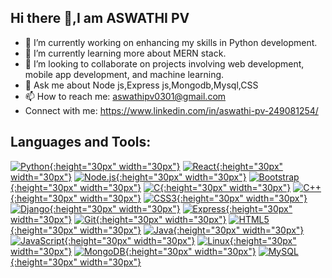 ## Hi there 👋,I am ASWATHI PV


- 🔭 I’m currently working on enhancing my skills in Python development.
- 🌱 I’m currently learning more about MERN stack.
- 👯 I’m looking to collaborate on projects involving web development, mobile app development, and machine learning.
- 💬 Ask me about Node js,Express js,Mongodb,Mysql,CSS
- 📫 How to reach me: aswathipv0301@gmail.com
- Connect with me:
https://www.linkedin.com/in/aswathi-pv-249081254/

## Languages and Tools:

[![Python](https://www.python.org/static/community_logos/python-logo.png){:height="30px" width="30px"}](https://www.python.org)
[![React](https://upload.wikimedia.org/wikipedia/commons/a/a7/React-icon.svg){:height="30px" width="30px"}](https://reactjs.org)
[![Node.js](https://nodejs.org/static/images/logo.svg){:height="30px" width="30px"}](https://nodejs.org)
[![Bootstrap](https://upload.wikimedia.org/wikipedia/commons/b/b2/Bootstrap_logo.svg){:height="30px" width="30px"}](https://getbootstrap.com)
[![C](https://upload.wikimedia.org/wikipedia/commons/1/18/C_Programming_Language.svg){:height="30px" width="30px"}](https://en.wikipedia.org/wiki/C_(programming_language))
[![C++](https://upload.wikimedia.org/wikipedia/commons/1/18/ISO_C%2B%2B_Logo.svg){:height="30px" width="30px"}](https://en.wikipedia.org/wiki/C%2B%2B)
[![CSS3](https://upload.wikimedia.org/wikipedia/commons/6/62/CSS3_logo.svg){:height="30px" width="30px"}](https://developer.mozilla.org/en-US/docs/Web/CSS)
[![Django](https://static.djangoproject.com/img/logos/django-logo-negative.png){:height="30px" width="30px"}](https://www.djangoproject.com)
[![Express](https://upload.wikimedia.org/wikipedia/commons/6/64/Expressjs.png){:height="30px" width="30px"}](https://expressjs.com)
[![Git](https://git-scm.com/images/logos/downloads/Git-Icon-1788C.png){:height="30px" width="30px"}](https://git-scm.com)
[![HTML5](https://upload.wikimedia.org/wikipedia/commons/6/61/HTML5_logo_and_wordmark.svg){:height="30px" width="30px"}](https://developer.mozilla.org/en-US/docs/Web/Guide/HTML/HTML5)
[![Java](https://upload.wikimedia.org/wikipedia/en/3/30/Java_programming_language_logo.svg){:height="30px" width="30px"}](https://www.java.com)
[![JavaScript](https://upload.wikimedia.org/wikipedia/commons/6/6a/JavaScript-logo.png){:height="30px" width="30px"}](https://developer.mozilla.org/en-US/docs/Web/JavaScript)
[![Linux](https://upload.wikimedia.org/wikipedia/commons/a/af/Tux.png){:height="30px" width="30px"}](https://www.linux.org)
[![MongoDB](https://www.mongodb.com/assets/images/global/favicon.ico){:height="30px" width="30px"}](https://www.mongodb.com)
[![MySQL](https://upload.wikimedia.org/wikipedia/en/d/dd/MySQL_logo.svg){:height="30px" width="30px"}](https://www.mysql.com)


